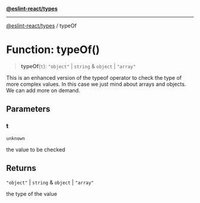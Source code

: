 [**@eslint-react/types**](../README.md)

***

[@eslint-react/types](../README.md) / typeOf

# Function: typeOf()

> **typeOf**(`t`): `"object"` \| `string` & `object` \| `"array"`

This is an enhanced version of the typeof operator to check the type of more complex values.
In this case we just mind about arrays and objects. We can add more on demand.

## Parameters

### t

`unknown`

the value to be checked

## Returns

`"object"` \| `string` & `object` \| `"array"`

the type of the value
